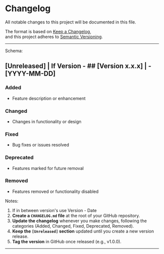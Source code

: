 # Changelog

All notable changes to this project will be documented in this file.

The format is based on [Keep a Changelog](https://keepachangelog.com/en/1.0.0/),  
and this project adheres to [Semantic Versioning](https://semver.org/spec/v2.0.0.html).


---

Schema: 
## [Unreleased] | If Version - ## [Version x.x.x] |  - [YYYY-MM-DD]

### Added
- Feature description or enhancement

### Changed
- Changes in functionality or design

### Fixed
- Bug fixes or issues resolved

### Deprecated
- Features marked for future removal

### Removed
- Features removed or functionality disabled

Notes:
1. If in between version's use Version - Date
1. **Create a `CHANGELOG.md` file** at the root of your GitHub repository.
2. **Update the changelog** whenever you make changes, following the categories (Added, Changed, Fixed, Deprecated, Removed).
3. **Keep the `[Unreleased]` section** updated until you create a new version release.
4. **Tag the version** in GitHub once released (e.g., v1.0.0).
---

